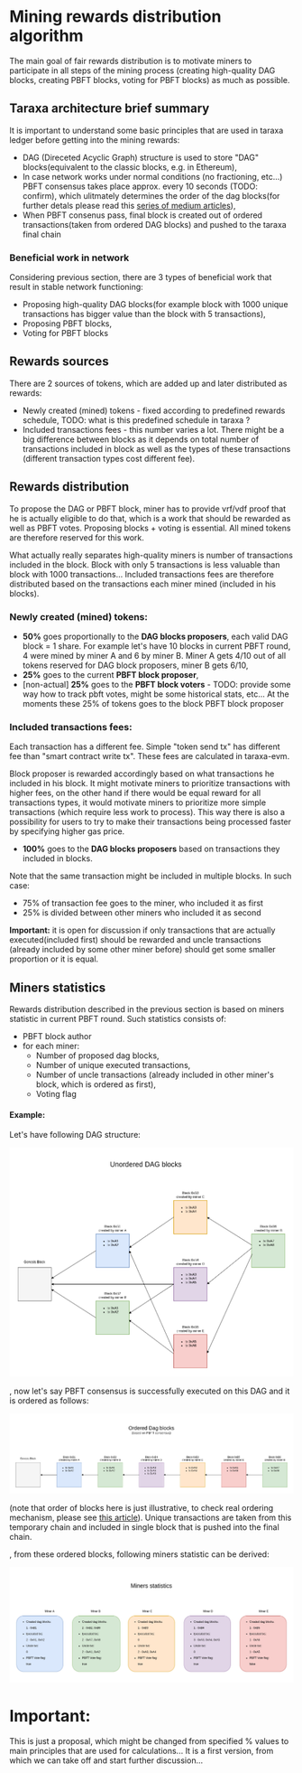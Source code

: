 # Mining rewards distribution algorithm
The main goal of fair rewards distribution is to motivate miners to participate in all steps of the mining process
(creating high-quality DAG blocks, creating PBFT blocks, voting for PBFT blocks) as much as possible.


## Taraxa architecture brief summary
It is important to understand some basic principles that are used in taraxa ledger before getting into the mining rewards:

* DAG (Direceted Acyclic Graph) structure is used to store "DAG" blocks(equivalent to the classic blocks, e.g. in Ethereum),
* In case network works under normal conditions (no fractioning, etc...) PBFT consensus takes place approx. every 10 seconds (TODO: confirm), which
ulitmately determines the order of the dag blocks(for further detals please read this [series of medium articles](https://medium.com/taraxa-project/tagged/taraxa-tech)),
* When PBFT consenus pass, final block is created out of ordered transactions(taken from ordered DAG blocks) and pushed 
  to the taraxa final chain
  
### Beneficial work in network
Considering previous section, there are 3 types of beneficial work that result in stable network functioning:

* Proposing high-quality DAG blocks(for example block with 1000 unique transactions has bigger value than the block 
  with 5 transactions),
* Proposing PBFT blocks,
* Voting for PBFT blocks


## Rewards sources
There are 2 sources of tokens, which are added up and later distributed as rewards:

* Newly created (mined) tokens - fixed according to predefined rewards schedule,
        TODO: what is this predefined schedule in taraxa ?  
* Included transactions fees - this number varies a lot. There might be a big difference between blocks as it depends 
  on total number of transactions included in block as well as the types of these transactions (different transaction types cost different fee).
  

## Rewards distribution

To propose the DAG or PBFT block, miner has to provide vrf/vdf proof that he is actually eligible to do that, which
is a work that should be rewarded as well as PBFT votes. Proposing blocks + voting is essential. All mined tokens
are therefore reserved for this work. 

What actually really separates high-quality miners is number of transactions included in the block. Block with only 
5 transactions is less valuable than block with 1000 transactions... Included transactions fees are therefore distributed 
based on the transactions each miner mined (included in his blocks).

### Newly created (mined) tokens:

* **50%** goes proportionally to the **DAG blocks proposers**, each valid DAG block = 1 share. For example let's have
  10 blocks in current PBFT round, 4 were mined by miner A and 6 by miner B. Miner A gets 4/10 out of all tokens 
  reserved for DAG block proposers, miner B gets 6/10,
* **25%** goes to the current **PBFT block proposer**,
* [non-actual] **25%** goes to the **PBFT block voters** - TODO: provide some way how to track pbft votes, might be some
  historical stats, etc... At the moments these 25% of tokens goes to the block PBFT block proposer

### Included transactions fees:

Each transaction has a different fee. Simple "token send tx" has different fee than "smart contract write tx". These
fees are calculated in taraxa-evm. 

Block proposer is rewarded accordingly based on what transactions he included in his block. 
It might motivate miners to prioritize transactions with higher fees, on the other hand if there would be equal reward for 
all transactions types, it would motivate miners to prioritize more simple transactions (which require less work to process).
This way there is also a possibility for users to try to make their transactions being processed faster by specifying higher gas price. 

* **100%** goes to the **DAG blocks proposers** based on transactions they included in blocks.

Note that the same transaction might be included in multiple blocks. In such case:

* 75% of transaction fee goes to the miner, who included it as first
* 25% is divided between other miners who included it as second

**Important:** it is open for discussion if only transactions that are actually executed(included first) should be rewarded and
uncle transactions (already included by some other miner before) should get some smaller proportion or it is equal.


## Miners statistics

Rewards distribution described in the previous section is based on miners statistic in current PBFT round.
Such statistics consists of:
* PBFT block author
* for each miner:
    * Number of proposed dag blocks,
    * Number of unique executed transactions,
    * Number of uncle transactions (already included in other miner's block, which is ordered as first),
    * Voting flag

#### Example:

Let's have following DAG structure:

![Unoreded DAG blocks](./images/DAG_unordered.png?raw=true "Unoreded DAG blocks")

, now let's say PBFT consensus is successfully executed on this DAG and it is ordered as follows:

![Oreded DAG blocks](./images/DAG_ordered.png?raw=true "Oreded DAG blocks")

(note that order of blocks here is just illustrative, to check real ordering mechanism,
please see [this article](https://medium.com/taraxa-project/taraxa-consensus-3-5-secure-and-fair-block-dag-ordering-ed4203420ac6)).
Unique transactions are taken from this temporary chain and included in single block that is pushed into the final chain.

, from these ordered blocks, following miners statistic can be derived:

![Miners_statistics](./images/miners_statistics.png?raw=true "Miners statistics")


# Important:

This is just a proposal, which might be changed from specified % values to main principles that are used for calculations... 
It is a first version, from which we can take off and start further discussion...


